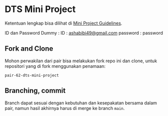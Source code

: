 # DTS Mini Project

Ketentuan lengkap bisa dilihat di [Mini Project Guidelines](https://docs.google.com/document/d/1DzBNYJMhruoOQK0NOqiW3_UZ1JrA285K53PzHLNf9mc/edit?usp=sharing).

ID dan Password Dummy :
ID          : ashabibi49@gmail.com
password    : password

## Fork and Clone

Mohon perwakilan dari pair bisa melakukan fork repo ini dan clone, untuk repositori yang di fork menggunakan penamaan:

`pair-62-dts-mini-project`

## Branching, commit

Branch dapat sesuai dengan kebutuhan dan kesepakatan bersama dalam pair, namun hasil akhirnya harus di merge ke branch `main`.
